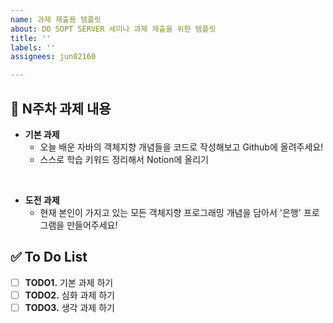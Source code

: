 ```yaml
---
name: 과제 제출용 템플릿
about: DO SOPT SERVER 세미나 과제 제출을 위한 템플릿
title: ''
labels: ''
assignees: jun02160

---
```


<!-- 해당 주차에 맞추어 작성해주세요 -->
## 📝 N주차 과제 내용
- **기본 과제**
    - 오늘 배운 자바의 객체지향 개념들을 코드로 작성해보고 Github에 올려주세요!
    - 스스로 학습 키워드 정리해서 Notion에 올리기

<br/>

- **도전 과제**
    - 현재 본인이 가지고 있는 모든 객체지향 프로그래밍 개념을 담아서 '은행' 프로그램을 만들어주세요!


## ✅ To Do List
- [ ] **TODO1.** 기본 과제 하기
- [ ] **TODO2.** 심화 과제 하기
- [ ] **TODO3.** 생각 과제 하기
